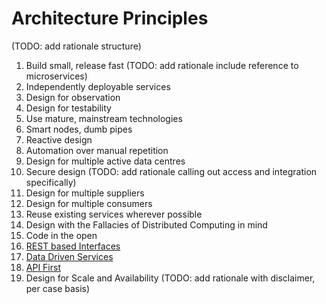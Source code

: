 # Architecture Principles

(TODO: add rationale structure)

1. Build small, release fast (TODO: add rationale include reference to microservices)
2. Independently deployable services
3. Design for observation
4. Design for testability
5. Use mature, mainstream technologies
6. Smart nodes, dumb pipes
7. Reactive design
8. Automation over manual repetition
9. Design for multiple active data centres
10. Secure design (TODO: add rationale calling out access and integration specifically)
11. Design for multiple suppliers
12. Design for multiple consumers
13. Reuse existing services wherever possible
14. Design with the Fallacies of Distributed Computing in mind
15. Code in the open
16. [REST based Interfaces](rest_interface.md)
17. [Data Driven Services](data_driven.mb)
18. [API First](api-first.md)
19. Design for Scale and Availability (TODO: add rationale with disclaimer, per case basis)
